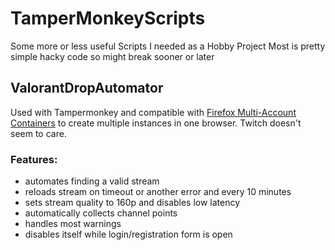 # TamperMonkeyScripts
Some more or less useful Scripts I needed as a Hobby Project
Most is pretty simple hacky code so might break sooner or later

## ValorantDropAutomator

Used with Tampermonkey and compatible with [Firefox Multi-Account Containers](https://addons.mozilla.org/en-US/firefox/addon/multi-account-containers/) to create multiple instances in one browser. Twitch doesn't seem to care.


### Features:
- automates finding a valid stream
- reloads stream on timeout or another error and every 10 minutes
- sets stream quality to 160p and disables low latency
- automatically collects channel points
- handles most warnings
- disables itself while login/registration form is open
